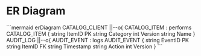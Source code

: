 # ER Diagram

\`\`\`mermaid
erDiagram
    CATALOG_CLIENT ||--o{ CATALOG_ITEM : performs
    CATALOG_ITEM {
        string ItemID PK
        string Category
        int    Version
        string Name
    }
    AUDIT_LOG ||--o{ AUDIT_EVENT : logs
    AUDIT_EVENT {
        string EventID PK
        string ItemID FK
        string Timestamp
        string Action
        int    Version
    }
\`\`\`
